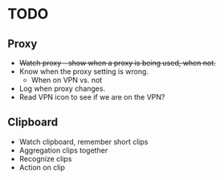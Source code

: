 # TODO

## Proxy

* ~~Watch proxy - show when a proxy is being used, when not.~~
* Know when the proxy setting is wrong.
  * When on VPN vs. not
* Log when proxy changes.
* Read VPN icon to see if we are on the VPN?

## Clipboard

* Watch clipboard, remember short clips
* Aggregation clips together
* Recognize clips
* Action on clip
